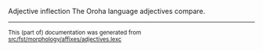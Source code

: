 Adjective inflection
The Oroha language adjectives compare.

* * *

<small>This (part of) documentation was generated from [src/fst/morphology/affixes/adjectives.lexc](https://github.com/giellalt/lang-ora/blob/main/src/fst/morphology/affixes/adjectives.lexc)</small>
